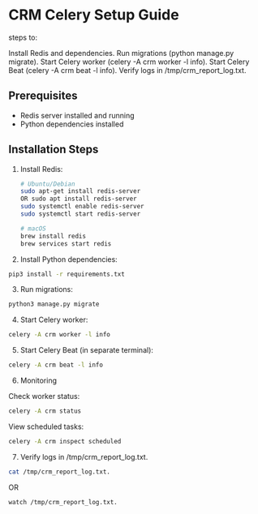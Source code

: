 # CRM Celery Setup Guide

steps to:
    
Install Redis and dependencies.
Run migrations (python manage.py migrate).
Start Celery worker (celery -A crm worker -l info).
Start Celery Beat (celery -A crm beat -l info).
Verify logs in /tmp/crm_report_log.txt.

## Prerequisites
- Redis server installed and running
- Python dependencies installed

## Installation Steps

1. Install Redis:
   ```bash
   # Ubuntu/Debian
   sudo apt-get install redis-server
   OR sudo apt install redis-server
   sudo systemctl enable redis-server
   sudo systemctl start redis-server

   # macOS
   brew install redis
   brew services start redis

2. Install Python dependencies:

```bash
pip3 install -r requirements.txt
```
3. Run migrations:
```bash
python3 manage.py migrate
```
4. Start Celery worker:

```bash
celery -A crm worker -l info
```
5. Start Celery Beat (in separate terminal):


```bash
celery -A crm beat -l info
```

6. Monitoring

Check worker status:
```bash
celery -A crm status
```
View scheduled tasks: 
```bash
celery -A crm inspect scheduled
```

7. Verify logs in /tmp/crm_report_log.txt.
```bash
cat /tmp/crm_report_log.txt.
```
OR

```bash
watch /tmp/crm_report_log.txt.
```
 
